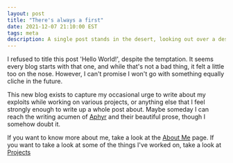 ```yaml
---
layout: post
title: "There's always a first"
date: 2021-12-07 21:10:00 EST
tags: meta
description: A single post stands in the desert, looking out over a desolate wasteland
---
```


I refused to title this post 'Hello World!', despite the temptation. It seems every blog starts with that one, and while that's not a bad thing, it felt a little too on the nose. However, I can't promise I won't go with something equally cliche in the future.

This new blog exists to capture my occasional urge to write about my exploits while working on various projects, or anything else that I feel strongly enough to write up a whole post about. Maybe someday I can reach the writing acumen of [Aphyr](https://aphyr.com/) and their beautiful prose, though I somehow doubt it.

If you want to know more about me, take a look at the [About Me](/about) page. If you want to take a look at some of the things I've worked on, take a look at [Projects](/projects)
